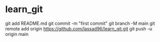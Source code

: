 # learn_git
git add README.md
git commit -m "first commit"
git branch -M main
git remote add origin https://github.com/lassad96/learn_git.git
git push -u origin main
